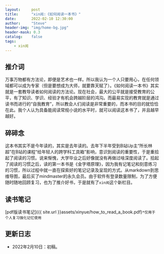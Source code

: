 ```yaml
---
layout:     post
title:      "xin阅:《如何阅读一本书》"
date:       2022-02-10 12:30:00
author:     "Steve"
header-img: "img/home-bg.jpg"
header-mask: 0.3
catalog:    false
tags:
    - xin阅
---
```


## 推介词

万事万物都有方法论，即便是艺术也一样。所以我认为一个人只要用心，在任何领域都可以成为专家（但是要想成为大师，就要靠天赋了）。《如何阅读一本书》其实就是一套教导读者如何阅读的方法论。现在社会，最大的公平就是接受教育的公平，有了知识、学识、经验才有机会跨越阶层的鸿沟。而最易实现的教育就是通过读书而进行的“自我教育”，所以教会人们阅读是非常重要的，而本书的目的就恰恰在此。我个人认为具备能阅读常规小说的水平时，就可以阅读这本书了，并且越早越好。

## 碎碎念

这本书其实不是今年读的，其实是去年读的。去年下半年受到B站Up主“所长林超”在B站的课程“给年轻人的跨学科工具箱”影响，意识到阅读的重要性，于是重拾起了阅读的习惯。说来惭愧，大学毕业之后好像就没有再做过啥深度阅读了。拾起了阅读的习惯之后，读的第一本书是《金字塔原理》，因为我有记笔记和刻意练习的习惯，所以过程中就一直在探索好的笔记记录及呈现的方式。从markdown到思维导图，最后买了mindmaster的永久会员。由于软件有登录数量限制，为了方便随时随地回顾复习，也为了推介好书，于是就有了`xin阅`这个新栏目。

## 读书笔记

[pdf版读书笔记]({{ site.url }}assets/xinyue/how_to_read_a_book.pdf)`*仅用于个人复习强化记忆使用`

## 更新日志
- 2022年2月10日：初稿。